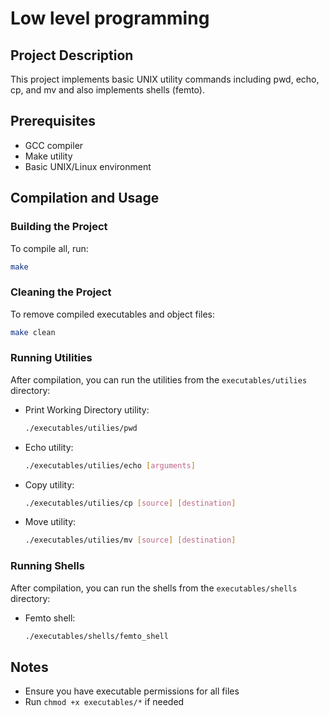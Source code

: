 # Low level programming

## Project Description
This project implements basic UNIX utility commands including pwd, echo, cp, and mv and also implements shells (femto).

## Prerequisites
- GCC compiler
- Make utility
- Basic UNIX/Linux environment

## Compilation and Usage

### Building the Project
To compile all, run:
```bash
make
```

### Cleaning the Project
To remove compiled executables and object files:
```bash
make clean
```

### Running Utilities
After compilation, you can run the utilities from the `executables/utilies` directory:

- Print Working Directory utility:
  ```bash
  ./executables/utilies/pwd
  ```

- Echo utility:
  ```bash
  ./executables/utilies/echo [arguments]
  ```

- Copy utility:
  ```bash
  ./executables/utilies/cp [source] [destination]
  ```

- Move utility:
  ```bash
  ./executables/utilies/mv [source] [destination]
  ```
  
### Running Shells
After compilation, you can run the shells from the `executables/shells` directory:

- Femto shell:
  ```bash
  ./executables/shells/femto_shell
  ```

## Notes
- Ensure you have executable permissions for all files
- Run `chmod +x executables/*` if needed
